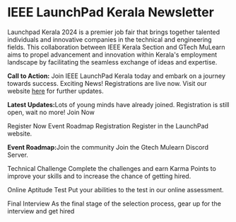 <!DOCTYPE html>
<html lang="en">
<head>
    <meta charset="UTF-8">
    <meta name="viewport" content="width=device-width, initial-scale=1.0">
    
</head>
<body>
    <div class="container">
        <h1>IEEE LaunchPad Kerala Newsletter</h1>
        <p>Launchpad Kerala 2024 is a premier job fair that brings together talented individuals and innovative companies in the technical and engineering fields. This collaboration between IEEE Kerala Section and GTech MuLearn aims to propel advancement and innovation within Kerala's employment landscape by facilitating the seamless exchange of ideas and expertise.</p>
        <p><strong>Call to Action:</strong> Join IEEE LaunchPad Kerala today and embark on a journey towards success. Exciting News! Registrations are live now. Visit our website <a href="https://launchpadkerala.com/">here</a> for further updates.</p>
        <p><strong>Latest Updates:</strong>Lots of young minds have already joined. Registration is still open, wait no more! Join Now

Register Now
Event Roadmap
Registration
Register in the LaunchPad website.</p>
        <p><strong>Event Roadmap:</strong>Join the community
Join the Gtech Mulearn Discord Server.

Technical Challenge
Complete the challenges and earn Karma Points to improve your skills and to increase the chance of getting hired.

Online Aptitude Test
Put your abilities to the test in our online assessment.

Final Interview
As the final stage of the selection process, gear up for the interview and get hired</p>
    </div>
</body>
</html>
